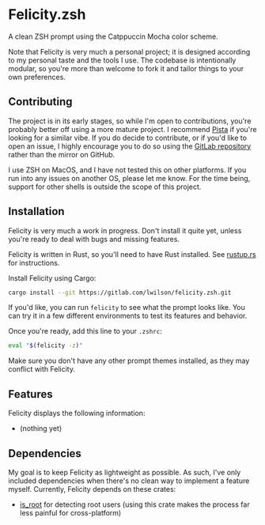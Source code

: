 # Felicity.zsh
A clean ZSH prompt using the Catppuccin Mocha color scheme.

Note that Felicity is very much a personal project; it is designed
according to my personal taste and the tools I use. The codebase is
intentionally modular, so you're more than welcome to fork it and
tailor things to your own preferences.

## Contributing
The project is in its early stages, so while I'm open to contributions,
you're probably better off using a more mature project. I recommend
[Pista](https://github.com/nerdypepper/pista) if you're looking for a
similar vibe. If you do decide to contribute, or if you'd like to open
an issue, I highly encourage you to do so using the
[GitLab repository](https://gitlab.com/lwilson/felicity.zsh)
rather than the mirror on GitHub.

I use ZSH on MacOS, and I have not tested this on other platforms. If
you run into any issues on another OS, please let me know. For the time
being, support for other shells is outside the scope of this project.

## Installation

Felicity is very much a work in progress. Don't install it quite yet,
unless you're ready to deal with bugs and missing features.

Felicity is written in Rust, so you'll need to have Rust installed.
See [rustup.rs](https://rustup.rs) for instructions.

Install Felicity using Cargo:
```sh
cargo install --git https://gitlab.com/lwilson/felicity.zsh.git
```
If you'd like, you can run `felicity` to see what the prompt looks like.
You can try it in a few different environments to test its features and behavior.

Once you're ready, add this line to your `.zshrc`:
```sh
eval "$(felicity -z)"
```
Make sure you don't have any other prompt themes installed,
as they may conflict with Felicity.

## Features

Felicity displays the following information:
- (nothing yet)

## Dependencies

My goal is to keep Felicity as lightweight as possible. As such,
I've only included dependencies when there's no clean way to implement
a feature myself. Currently, Felicity depends on these crates:
- [is_root](https://crates.io/crates/is_root) for detecting root users
  (using this crate makes the process far less painful for cross-platform)
